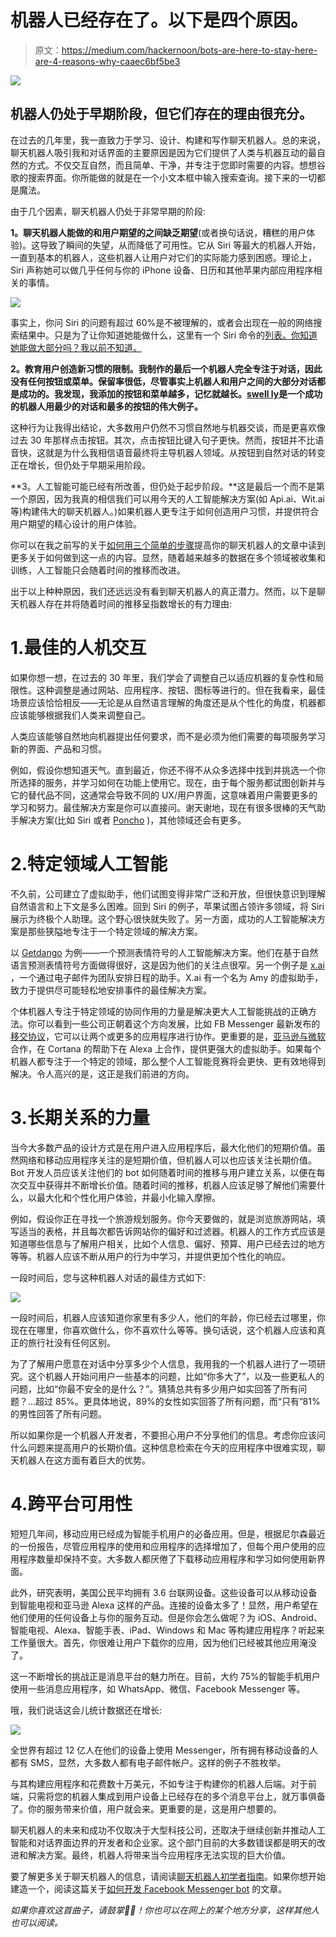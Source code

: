 # 机器人已经存在了。以下是四个原因。

> 原文：<https://medium.com/hackernoon/bots-are-here-to-stay-here-are-4-reasons-why-caaec6bf5be3>

![](img/61b1c78fe40718033a13e85af301ed18.png)

## 机器人仍处于早期阶段，但它们存在的理由很充分。

在过去的几年里，我一直致力于学习、设计、构建和写作聊天机器人。总的来说，聊天机器人吸引我和对话界面的主要原因是因为它们提供了人类与机器互动的最自然的方式。不仅交互自然，而且简单、干净，并专注于您即时需要的内容。想想谷歌的搜索界面。你所能做的就是在一个小文本框中输入搜索查询。接下来的一切都是魔法。

由于几个因素，聊天机器人仍处于非常早期的阶段:

**1。聊天机器人能做的和用户期望的之间缺乏期望**(或者换句话说，糟糕的用户体验)。这导致了瞬间的失望，从而降低了可用性。它从 Siri 等最大的机器人开始，一直到基本的机器人，这些机器人让用户对它们的实际能力感到困惑。理论上，Siri 声称她可以做几乎任何与你的 iPhone 设备、日历和其他苹果内部应用程序相关的事情。

![](img/9fb9cf67c3e0217c3b8f925a228ceb61.png)

事实上，你问 Siri 的问题有超过 60%是不被理解的，或者会出现在一般的网络搜索结果中。只是为了让你知道她能做什么，这里有一个 Siri 命令的[列表。你知道她能做大部分吗？我以前不知道。](https://www.cnet.com/how-to/the-complete-list-of-siri-commands/)

**2。教育用户创造新习惯的限制。我制作的最后一个机器人完全专注于对话，因此没有任何按钮或菜单。保留率很低，尽管事实上机器人和用户之间的大部分对话都是成功的。我发现，我添加的按钮和菜单越多，记忆就越长。[swell ly](http://swelly.biz)是一个成功的机器人用最少的对话和最多的按钮的伟大例子。**

这种行为让我得出结论，大多数用户仍然不习惯自然地与机器交谈，而是更喜欢像过去 30 年那样点击按钮。其次，点击按钮比键入句子更快。然而，按钮并不比语音快，这就是为什么我相信语音最终将主导机器人领域。从按钮到自然对话的转变正在增长，但仍处于早期采用阶段。

**3。人工智能可能已经有所改善，但仍处于起步阶段。**这是最后一个而不是第一个原因，因为我真的相信我们可以用今天的人工智能解决方案(如 Api.ai、Wit.ai 等)构建伟大的聊天机器人。)如果机器人更专注于如何创造用户习惯，并提供符合用户期望的精心设计的用户体验。

你可以在我之前写的关于[如何用三个简单的步骤](http://www.assafelovic.com/blog/2017/4/14/how-to-improve-your-chatbot-in-3-simple-steps)提高你的聊天机器人的文章中读到更多关于如何做到这一点的内容。显然，随着越来越多的数据在多个领域被收集和训练，人工智能只会随着时间的推移而改进。

出于以上种种原因，我们还远远没有看到聊天机器人的真正潜力。然而，以下是聊天机器人存在并将随着时间的推移呈指数增长的有力理由:

# 1.最佳的人机交互

如果你想一想，在过去的 30 年里，我们学会了调整自己以适应机器的复杂性和局限性。这种调整是通过网站、应用程序、按钮、图标等进行的。但在我看来，最佳场景应该恰恰相反——无论是从自然语言理解的角度还是从个性化的角度，机器都应该能够根据我们人类来调整自己。

人类应该能够自然地向机器提出任何要求，而不是必须为他们需要的每项服务学习新的界面、产品和习惯。

例如，假设你想知道天气。直到最近，你还不得不从众多选择中找到并挑选一个你所选择的服务，并学习如何在功能上使用它。现在，由于每个服务都试图创新并与它的替代品不同，这通常会导致不同的 UX/用户界面，这意味着用户需要更多的学习和努力。最佳解决方案是你可以直接问。谢天谢地，现在有很多很棒的天气助手解决方案(比如 Siri 或者 [Poncho](https://poncho.is/) )，其他领域还会有更多。

# 2.特定领域人工智能

不久前，公司建立了虚拟助手，他们试图变得非常广泛和开放，但很快意识到理解自然语言和上下文是多么困难。回到 Siri 的例子，苹果试图占领许多领域，将 Siri 展示为终极个人助理。这个野心很快就失败了。另一方面，成功的人工智能解决方案是那些狭隘地专注于一个特定领域的解决方案。

以 [Getdango](http://getdango.com/) 为例——一个预测表情符号的人工智能解决方案。他们在基于自然语言预测表情符号方面做得很好，这是因为他们的关注点很窄。另一个例子是 [x.ai](https://x.ai) ，一个通过电子邮件为团队安排日程的助手。X.ai 有一个名为 Amy 的虚拟助手，致力于提供尽可能轻松地安排事件的最佳解决方案。

个体机器人专注于特定领域的协同作用的力量是解决更大人工智能挑战的正确方法。你可以看到一些公司正朝着这个方向发展，比如 FB Messenger 最新发布的[移交协议](https://developers.facebook.com/docs/messenger-platform/handover-protocol)，它可以让两个或更多的应用程序进行协作。更重要的是，[亚马逊与微软](https://www.theverge.com/2017/8/30/16224876/microsoft-amazon-cortana-alexa-partnership)合作，在 Cortana 的帮助下在 Alexa 上合作，提供更强大的虚拟助手。如果每个机器人都专注于一个特定的领域，那么整个人工智能竞赛将会更快、更有效地得到解决。令人高兴的是，这正是我们前进的方向。

# 3.长期关系的力量

当今大多数产品的设计方式是在用户进入应用程序后，最大化他们的短期价值。虽然网络和移动应用程序关注的是短期价值，但机器人可以也应该关注长期价值。Bot 开发人员应该关注他们的 bot 如何随着时间的推移与用户建立关系，以便在每次交互中获得并不断增长价值。随着时间的推移，机器人应该足够了解他们需要什么，以最大化和个性化用户体验，并最小化输入摩擦。

例如，假设你正在寻找一个旅游规划服务。你今天要做的，就是浏览旅游网站，填写适当的表格，并且每次都告诉网站你的偏好和过滤器。机器人的工作方式应该是知道哪些信息与了解用户相关，比如个人信息、偏好、预算、用户已经去过的地方等等。机器人应该不断从用户的行为中学习，并提供更加个性化的响应。

一段时间后，您与这种机器人对话的最佳方式如下:

![](img/589d08138c1a956e7701988192fef0c0.png)

一段时间后，机器人应该知道你家里有多少人，他们的年龄，你已经去过哪里，你现在在哪里，你喜欢做什么，你不喜欢什么等等。换句话说，这个机器人应该和真正的旅行社没有任何区别。

为了了解用户愿意在对话中分享多少个人信息，我用我的一个机器人进行了一项研究。这个机器人开始问用户一些基本的问题，比如“你多大了”，以及一些更私人的问题，比如“你最不安全的是什么？”。猜猜总共有多少用户如实回答了所有问题？…超过 85%。更具体地说，89%的女性如实回答了所有问题，而“只有”81%的男性回答了所有问题。

所以如果你是一个机器人开发者，不要担心用户不分享他们的信息。考虑你应该问什么问题来提高用户的长期价值。这种信息检索在今天的应用程序中很难实现，聊天机器人在这方面有着巨大的优势。

# 4.跨平台可用性

短短几年间，移动应用已经成为智能手机用户的必备应用。但是，根据尼尔森最近的一份报告，尽管应用程序的使用和应用程序的选择增加了，但每个用户使用的应用程序数量却保持不变。大多数人都厌倦了下载移动应用程序和学习如何使用新界面。

此外，研究表明，美国公民平均拥有 3.6 台联网设备。这些设备可以从移动设备到智能电视和亚马逊 Alexa 这样的产品。连接的设备太多了！显然，用户希望在他们使用的任何设备上与你的服务互动。但是你会怎么做呢？为 iOS、Android、智能电视、Alexa、智能手表、iPad、Windows 和 Mac 等构建应用程序？听起来工作量很大。首先，你很难让用户下载你的应用，因为他们已经被其他应用淹没了。

这一不断增长的挑战正是消息平台的魅力所在。目前，大约 75%的智能手机用户使用一些消息应用程序，如 WhatsApp、微信、Facebook Messenger 等。

哦，我们说话这会儿统计数据还在增长:

![](img/e5adbc74f4cf9bd8da9418d2dae43b58.png)

全世界有超过 12 亿人在他们的设备上使用 Messenger，所有拥有移动设备的人都有 SMS，显然，大多数人都有电子邮件帐户。这样的例子不胜枚举。

与其构建应用程序和花费数十万美元，不如专注于构建你的机器人后端。对于前端，只需将您的机器人集成到用户设备上已经存在的多个消息平台上，就万事俱备了。你的服务带来价值，用户就会来。更重要的是，这是用户想要的。

聊天机器人的未来和成功不仅取决于大型科技公司，还取决于继续创新并推动人工智能和对话界面边界的开发者和企业家。这个部门目前的大多数错误都是明天的改进和解决方案。最终，机器人将带来当今应用程序无法实现的巨大价值。

要了解更多关于聊天机器人的信息，请阅读[聊天机器人初学者指南](http://www.assafelovic.com/blog/2016/7/11/chatbots-the-beginners-guide)。如果你想开始建造一个，阅读这篇关于[如何开发 Facebook Messenger bot](http://www.assafelovic.com/blog/2016/9/11/how-to-develop-a-fb-msg-bot) 的文章。

*如果你喜欢这首曲子，请鼓掌👏🏻！你也可以在网上的某个地方分享，这样其他人也可以阅读。*